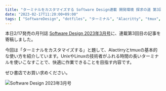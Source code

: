```yaml
---
title: "ターミナルをカスタマイズする Software Design連載 開発環境 探求の道 第3回"
date: "2023-02-17T11:20:00+09:00"
tags: [ "SoftwareDesign", "dotfiles", "ターミナル", "Alacritty", "tmux", "開発環境" ]
---
```


本日2/17発売の月刊誌 [Software Design 2023年3月号](https://gihyo.jp/magazine/SD/archive/2023/202303)に、連載第3回目の記事を寄稿しました。

今回は「ターミナルをカスタマイズする」と題して、Alactirryとtmuxの基本的な使い方を紹介しています。UnixやLinuxの技術者がふれる時間の長いターミナルを使いこなすことで、快適に作業できることを目指す内容です。

ぜひ書店でお買い求めください。

![Software Design 2023年3月号](https://blob.yammer.jp/software-design-202303.jpg)
